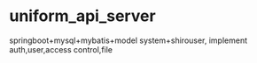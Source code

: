 # uniform_api_server
springboot+mysql+mybatis+model system+shirouser, implement auth,user,access control,file
